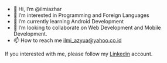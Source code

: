 - 👋 Hi, I’m @ilmiazhar
- 👀 I’m interested in Programming and Foreign Languages
- 🌱 I’m currently learning Android Development
- 💞️ I’m looking to collaborate on Web Development and Mobile Development.
- 📫 How to reach me ilmi_azyua@yahoo.co.id

If you interested with me, please follow my [Linkedin](https://www.linkedin.com/in/gilang-adhan/) account.

<!---
ilmiazhar/ilmiazhar is a ✨ special ✨ repository because its `README.md` (this file) appears on your GitHub profile.
You can click the Preview link to take a look at your changes.
--->
